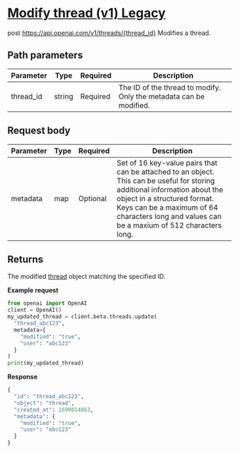 # [Modify thread (v1) Legacy](/docs/api-reference/threads-v1/modifyThread)
post https://api.openai.com/v1/threads/{thread_id} 
Modifies a thread. 
## Path parameters 
| Parameter | Type   | Required | Description|
| --- | --- | --- | --- |
| thread_id | string | Required | The ID of the thread to modify. Only the                   metadata can be modified.| 
## Request body 
| Parameter | Type   | Required | Description|
| --- | --- | --- | --- |
| metadata | map | Optional | Set of 16 key-value pairs that can be attached to an object.                   This can be useful for storing additional information about                   the object in a structured format. Keys can be a maximum of 64                   characters long and values can be a maxium of 512 characters                   long.| 
## Returns 
The modified
                [thread](/docs/api-reference/threads-v1/object)
                object matching the specified ID. 

**Example request**
```python
from openai import OpenAI
client = OpenAI()
my_updated_thread = client.beta.threads.update(
  "thread_abc123",
  metadata={
    "modified": "true",
    "user": "abc123"
  }
)
print(my_updated_thread)
```

**Response**
```python
{
  "id": "thread_abc123",
  "object": "thread",
  "created_at": 1699014083,
  "metadata": {
    "modified": "true",
    "user": "abc123"
  }
}
```
